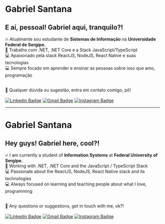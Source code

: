 # Gabriel Santana

## E aí, pessoal! Gabriel aqui, tranquilo?!

:fire: Atualmente sou estudante de **Sistemas de Informação** na **Universidade Federal de Sergipe.**
<br /> :purple_heart: Trabalho com .NET, .NET Core e a Stack JavaScript/TypeScript
<br /> :computer: Apaixonado pela stack ReactJS, NodeJS, React Native e suas tecnologias
<br /> :computer: Sempre focado em aprender e ensinar as pessoas sobre isso que amo, programação

<br /> :email: Qualquer dúvida ou sugestão, entra em contato comigo, pô!
<br /><br />
[![Linkedin Badge](https://img.shields.io/badge/-GabrielSantana-blue?style=flat-square&logo=Linkedin&logoColor=white&link=https://www.linkedin.com/in/gabriel-sisjr/)](https://www.linkedin.com/in/gabriel-sisjr/)
[![Gmail Badge](https://img.shields.io/badge/-gabriel.sistemasjr@gmail.com-c14438?style=flat-square&logo=Gmail&logoColor=white&link=mailto:gabriel.sistemasjr@gmail.com)](mailto:gabriel.sistemasjr@gmail.com)
[![Instagram Badge](https://img.shields.io/badge/-@gabriiel.santana.__-blue?style=flat-square&logo=Instagram&logoColor=white&link=https://www.instagram.com/gabriiel.santana._/)](https://www.instagram.com/gabriiel.santana._/)

-------

# Gabriel Santana

## Hey guys! Gabriel here, cool?!

:fire: I am currently a student of **Information Systems** at **Federal University of Sergipe.**
<br />:purple_heart: Working with .NET, .NET Core and the JavaScript / TypeScript Stack
<br />:computer: Passionate about the ReactJS, NodeJS, React Native stack and its technologies
<br />:computer: Always focused on learning and teaching people about what I love, programming

<br />:email: Any questions or suggestions, get in touch with me, ok?!
<br /><br />
[![Linkedin Badge](https://img.shields.io/badge/-GabrielSantana-blue?style=flat-square&logo=Linkedin&logoColor=white&link=https://www.linkedin.com/in/gabriel-sisjr/)](https://www.linkedin.com/in/gabriel-sisjr/)
[![Gmail Badge](https://img.shields.io/badge/-gabriel.sistemasjr@gmail.com-c14438?style=flat-square&logo=Gmail&logoColor=white&link=mailto:gabriel.sistemasjr@gmail.com)](mailto:gabriel.sistemasjr@gmail.com)
[![Instagram Badge](https://img.shields.io/badge/-@gabriiel.santana.__-blue?style=flat-square&logo=Instagram&logoColor=white&link=https://www.instagram.com/gabriiel.santana._/)](https://www.instagram.com/gabriiel.santana._/)
